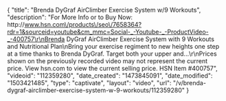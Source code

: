 {
    "title": "Brenda DyGraf AirClimber Exercise System w\/9 Workouts",
    "description": "For More Info or to Buy Now: http:\/\/www.hsn.com\/products\/seo\/7658364?rdr=1&sourceid=youtube&cm_mmc=Social-_-Youtube-_-ProductVideo-_-400757\r\nBrenda DyGraf AirClimber Exercise System with 9 Workouts and Nutritional Plan\nBring your exercise regiment to new heights one step at a time thanks to Brenda DyGraf. Target both your upper and...\r\nPrices shown on the previously recorded video may not represent the current price.  View hsn.com to view the current selling price. HSN Item #400757",
    "videoid": "112359280",
    "date_created": "1473845091",
    "date_modified": "1503421485",
    "type": "captivate",
    "layout": "video",
    "url": "\/v\/brenda-dygraf-airclimber-exercise-system-w-9-workouts\/112359280"
}